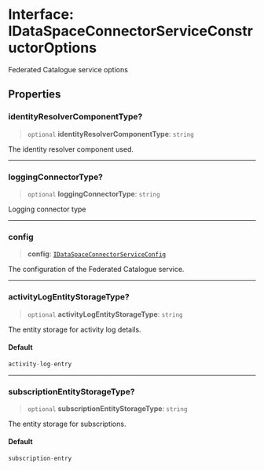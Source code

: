 # Interface: IDataSpaceConnectorServiceConstructorOptions

Federated Catalogue service options

## Properties

### identityResolverComponentType?

> `optional` **identityResolverComponentType**: `string`

The identity resolver component used.

***

### loggingConnectorType?

> `optional` **loggingConnectorType**: `string`

Logging connector type

***

### config

> **config**: [`IDataSpaceConnectorServiceConfig`](IDataSpaceConnectorServiceConfig.md)

The configuration of the Federated Catalogue service.

***

### activityLogEntityStorageType?

> `optional` **activityLogEntityStorageType**: `string`

The entity storage for activity log details.

#### Default

```ts
activity-log-entry
```

***

### subscriptionEntityStorageType?

> `optional` **subscriptionEntityStorageType**: `string`

The entity storage for subscriptions.

#### Default

```ts
subscription-entry
```
